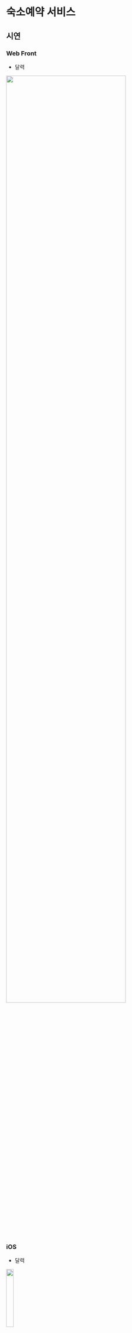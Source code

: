 # 숙소예약 서비스
## 시연
### Web Front
- 달력
<img width="80%" src="https://s3.us-west-2.amazonaws.com/secure.notion-static.com/b65a94ea-ebb5-4371-bcfd-fc5c81283ca4/airbnb_calendar.gif?X-Amz-Algorithm=AWS4-HMAC-SHA256&X-Amz-Credential=AKIAT73L2G45O3KS52Y5%2F20210528%2Fus-west-2%2Fs3%2Faws4_request&X-Amz-Date=20210528T075048Z&X-Amz-Expires=86400&X-Amz-Signature=7062b2fc17e8ed8e64596269d468b59fd6f24ee4a2c2cac0ce74bf601dcd47fa&X-Amz-SignedHeaders=host&response-content-disposition=filename%20%3D%22airbnb_calendar.gif%22"/>

### iOS
- 달력
<img width="20%" src="https://s3.us-west-2.amazonaws.com/secure.notion-static.com/e544810a-51ba-4451-92d4-fdf2c977a166/CaledarScene.gif?X-Amz-Algorithm=AWS4-HMAC-SHA256&X-Amz-Credential=AKIAT73L2G45O3KS52Y5%2F20210528%2Fus-west-2%2Fs3%2Faws4_request&X-Amz-Date=20210528T075615Z&X-Amz-Expires=86400&X-Amz-Signature=2b93706b0084a85ef98e464de88e15062dc50abde5325a5e94eb7df643cd131e&X-Amz-SignedHeaders=host&response-content-disposition=filename%20%3D%22CaledarScene.gif%22"/>

- 검색
<img width="20%" src="https://user-images.githubusercontent.com/16694346/119949753-26832400-bfd5-11eb-8498-7f02cc75eb4f.gif"/>



### BE
- [API Docs](https://documenter.getpostman.com/view/15818829/TzRa6jAk)

## 협업 규칙
### 소통 채널
- 매일 오전 10시 반 줌으로 미팅(수업 있는 날, 오후 2시)
### 브랜치 전략
- 기능별 브랜치 생성(ex. be-feat-oauth)
- 기능 개발 완료에 따라 분야별 브랜치에 병합(ex. be-feat-oauth -> be-dev)
- 코드리뷰 완료에 따라 대표 브랜치에 병합(ex. be-dev -> team-2)
### 커밋 전략
- [Udacity Commit Guide](https://udacity.github.io/git-styleguide/) 준수

## 기타
### 팀원 소개
- Web Front: [eve](https://github.com/eve712)
- iOS: [Dumba](https://github.com/ghis22130)
- BE: [MJ](https://github.com/MJbae)
### 기획
- [Web Front 기획](https://www.figma.com/proto/GdSVm5wzSsweHM10gOxRzy/FE_%EC%88%99%EC%86%8C%EC%98%88%EC%95%BD%EC%84%9C%EB%B9%84%EC%8A%A4?page-id=80%3A317&node-id=80%3A358&viewport=25%2C436%2C0.03553459048271179&scaling=contain)
- [iOS 기획](https://www.figma.com/proto/inTClwuq2Hr7E33JPIMKza/iOS_%EC%88%99%EC%86%8C%EC%98%88%EC%95%BD%EC%84%9C%EB%B9%84%EC%8A%A4?page-id=56%3A1424&node-id=56%3A1465&viewport=70%2C228%2C0.25&scaling=contain)
